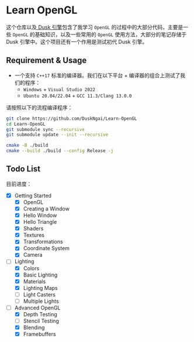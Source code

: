 # Learn OpenGL

这个仓库以及[ Dusk 引擎](https://github.com/DuskNgai/Dusk)包含了我学习 `OpenGL` 的过程中的大部分代码，主要是一些 `OpenGL` 的基础知识，以及一些常用的 `OpenGL` 使用方法，大部分的笔记存储于 Dusk 引擎中。这个项目还有一个作用是测试初代 Dusk 引擎。

## Requirement & Usage

- 一个支持 `C++17` 标准的编译器。我们在以下平台 + 编译器的组合上测试了我们的程序：
    - `Windows` + `Visual Studio 2022`
    - `Ubuntu 20.04/22.04` + `GCC 11.3/Clang 13.0.0`

请按照以下的流程编译程序：

```bash
git clone https://github.com/DuskNgai/Learn-OpenGL
cd Learn-OpenGL
git submodule sync --recursive
git submodule update --init --recursive

cmake -B ./build
cmake --build ./build --config Release -j
```

## Todo List

目前进度：

- [x] Getting Started
    - [x] OpenGL
    - [x] Creating a Window
    - [x] Hello Window
    - [x] Hello Triangle
    - [x] Shaders
    - [x] Textures
    - [x] Transformations
    - [x] Coordinate System
    - [x] Camera
- [ ] Lighting
    - [x] Colors
    - [x] Basic Lighting
    - [x] Materials
    - [x] Lighting Maps
    - [ ] Light Casters
    - [ ] Multiple Lights
- [ ] Advanced OpenGL
    - [x] Depth Testing
    - [ ] Stencil Testing
    - [x] Blending
    - [x] Framebuffers
